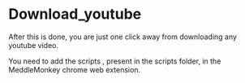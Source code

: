 # Download_youtube
After this is done, you are just one click away from downloading any youtube video.

You need to add the scripts , present in the scripts folder, in the MeddleMonkey chrome web extension.
